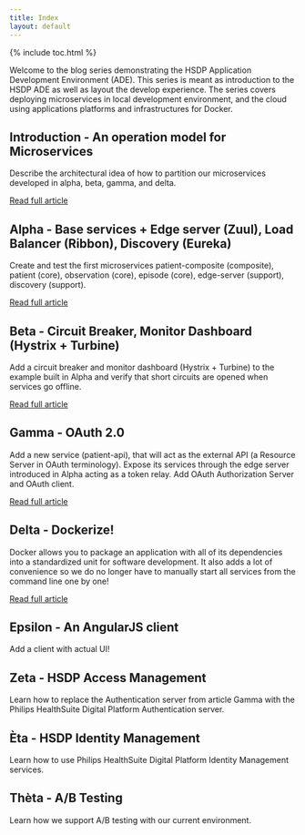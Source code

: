 ```yaml
---
title: Index
layout: default
---
```


{% include toc.html %}

Welcome to the blog series demonstrating the HSDP Application Development Environment (ADE). This series is meant as introduction to the HSDP ADE as well as layout the develop experience. The series covers deploying microservices in local development environment, and the cloud using applications platforms and infrastructures for Docker.


## **Introduction** - An operation model for Microservices
Describe the architectural idea of how to partition our microservices developed in alpha, beta, gamma, and delta.

[Read full article](articles/introduction.html)

## **Alpha** - Base services + Edge server (Zuul), Load Balancer (Ribbon), Discovery (Eureka)
Create and test the first microservices patient-composite (composite), patient (core), observation (core), episode (core), edge-server (support), discovery (support).

[Read full article](articles/alpha.html)

## **Beta** - Circuit Breaker, Monitor Dashboard (Hystrix + Turbine)
Add a circuit breaker and monitor dashboard (Hystrix + Turbine) to the example built in Alpha and verify that short circuits are opened when services go offline.

[Read full article](articles/beta.html)

## **Gamma** - OAuth 2.0
Add a new service (patient-api), that will act as the external API (a Resource Server in OAuth terminology). Expose its services through the edge server introduced in Alpha acting as a token relay. Add OAuth Authorization Server and OAuth client.

[Read full article](articles/gamma.html)

## **Delta** - Dockerize!
Docker allows you to package an application with all of its dependencies into a standardized unit for software development. It also adds a lot
of convenience so we do no longer have to manually start all services from the command line one by one!

[Read full article](articles/delta.html)

## **Epsilon** - An AngularJS client
Add a client with actual UI!

## **Zeta** - HSDP Access Management
Learn how to replace the Authentication server from article Gamma with the Philips HealthSuite Digital Platform Authentication server.

## **Èta** - HSDP Identity Management
Learn how to use Philips HealthSuite Digital Platform Identity Management services.

## **Thèta** - A/B Testing
Learn how we support A/B testing with our current environment.
